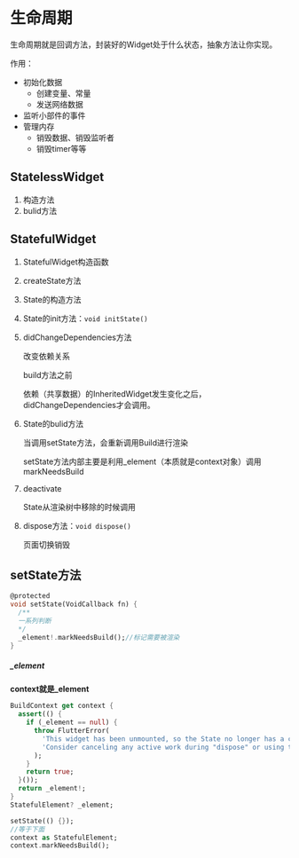 # 生命周期

生命周期就是回调方法，封装好的Widget处于什么状态，抽象方法让你实现。

作用：

- 初始化数据
  - 创建变量、常量
  - 发送网络数据
- 监听小部件的事件
- 管理内存
  - 销毁数据、销毁监听者
  - 销毁timer等等

## StatelessWidget

1. 构造方法
2. bulid方法

## StatefulWidget

1. StatefulWidget构造函数

2. createState方法

3. State的构造方法

4. State的init方法：`void initState()`

5. didChangeDependencies方法

   改变依赖关系

   build方法之前

   依赖（共享数据）的InheritedWidget发生变化之后，didChangeDependencies才会调用。

6. State的bulid方法

   当调用setState方法，会重新调用Build进行渲染

   setState方法内部主要是利用_element（本质就是context对象）调用markNeedsBuild

7. deactivate

   State从渲染树中移除的时候调用

8. dispose方法：`void dispose()`

   页面切换销毁

## setState方法

```dart
@protected
void setState(VoidCallback fn) {
  /**
  一系列判断
  */
  _element!.markNeedsBuild();//标记需要被渲染
}
```

##### _element

**context就是_element**

```dart
BuildContext get context {
  assert(() {
    if (_element == null) {
      throw FlutterError(
        'This widget has been unmounted, so the State no longer has a context (and should be considered defunct). \n'
        'Consider canceling any active work during "dispose" or using the "mounted" getter to determine if the State is still active.',
      );
    }
    return true;
  }());
  return _element!;
}
StatefulElement? _element;
```

```dart
setState(() {});
//等于下面
context as StatefulElement;
context.markNeedsBuild();
```